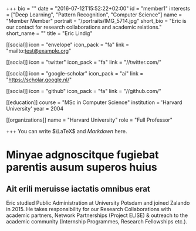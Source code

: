 +++
bio = ""
date = "2016-07-12T15:52:22+02:00"
id = "member1"
interests = ["Deep Learning", "Pattern Recognition", "Computer Science"]
name = "Member Member"
portrait = "/portraits/IMG_5714.jpg"
short_bio = "Eric is our contact for research collaborations and academic relations."
short_name = ""
title = "Eric Lindig"

[[social]]
    icon = "envelope"
    icon_pack = "fa"
    link = "mailto:test@example.org"

[[social]]
    icon = "twitter"
    icon_pack = "fa"
    link = "//twitter.com/"

[[social]]
    icon = "google-scholar"
    icon_pack = "ai"
    link = "https://scholar.google.nl/"

[[social]]
    icon = "github"
    icon_pack = "fa"
    link = "//github.com/"

[[education]]
    course = "MSc in Computer Science"
    institution = 'Harvard University'
    year = 2004

[[organizations]]
    name = "Harvard University"
    role = "Full Professor"

+++
You can write $\LaTeX$ and *Markdown* here.

# Minyae adgnoscitque fugiebat parentis ausum superos huius

## Ait erili meruisse iactatis omnibus erat

Eric studied Public Administration at University Potsdam and joined Zalando in 2015. He takes responsibility for our Research Collaborations with academic partners, Network Partnerships (Project ELISE) & outreach to the academic community (Internship Programmes, Research Fellowships etc.).
